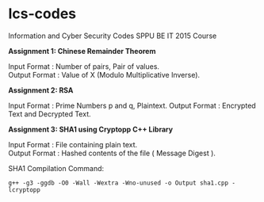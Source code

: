 # Ics-codes
Information and Cyber Security Codes SPPU BE IT 2015 Course

**Assignment 1: Chinese Remainder Theorem**

Input Format : Number of pairs,
               Pair of values.  
Output Format : Value of X (Modulo Multiplicative Inverse).
              
**Assignment 2: RSA**

Input Format : Prime Numbers p and q,
                             Plaintext.
Output Format : Encrypted Text and Decrypted Text.

**Assignment 3: SHA1 using Cryptopp C++ Library**

Input Format : File containing plain text.            
Output Format : Hashed contents of the file ( Message Digest ).
               
SHA1 Compilation Command:

`g++ -g3 -ggdb -O0 -Wall -Wextra -Wno-unused -o Output sha1.cpp -lcryptopp`
